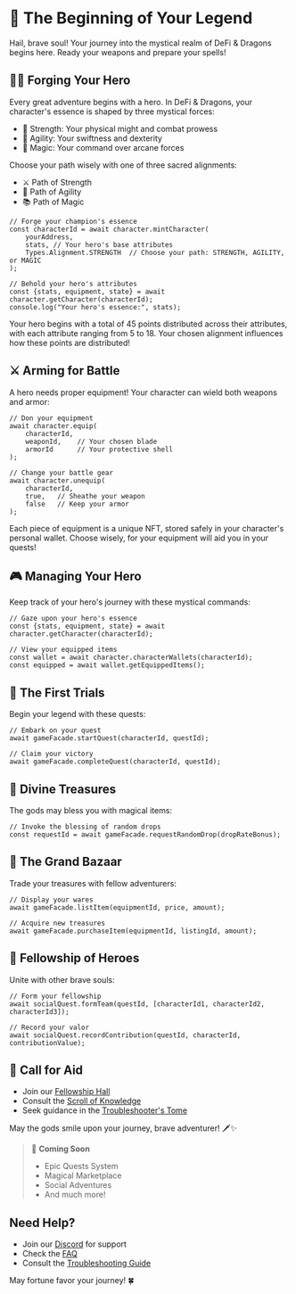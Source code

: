 # 🌟 The Beginning of Your Legend

Hail, brave soul! Your journey into the mystical realm of DeFi & Dragons begins here. Ready your weapons and prepare your spells!

## 🧙‍♂️ Forging Your Hero

Every great adventure begins with a hero. In DeFi & Dragons, your character's essence is shaped by three mystical forces:
- 💪 Strength: Your physical might and combat prowess
- 🏃 Agility: Your swiftness and dexterity
- 🔮 Magic: Your command over arcane forces

Choose your path wisely with one of three sacred alignments:
- ⚔️ Path of Strength
- 🏹 Path of Agility
- 📚 Path of Magic

```solidity
// Forge your champion's essence
const characterId = await character.mintCharacter(
    yourAddress,
    stats, // Your hero's base attributes
    Types.Alignment.STRENGTH  // Choose your path: STRENGTH, AGILITY, or MAGIC
);

// Behold your hero's attributes
const {stats, equipment, state} = await character.getCharacter(characterId);
console.log("Your hero's essence:", stats);
```

Your hero begins with a total of 45 points distributed across their attributes, with each attribute ranging from 5 to 18. Your chosen alignment influences how these points are distributed!

## ⚔️ Arming for Battle

A hero needs proper equipment! Your character can wield both weapons and armor:

```solidity
// Don your equipment
await character.equip(
    characterId,
    weaponId,    // Your chosen blade
    armorId      // Your protective shell
);

// Change your battle gear
await character.unequip(
    characterId,
    true,   // Sheathe your weapon
    false   // Keep your armor
);
```

Each piece of equipment is a unique NFT, stored safely in your character's personal wallet. Choose wisely, for your equipment will aid you in your quests!

## 🎮 Managing Your Hero

Keep track of your hero's journey with these mystical commands:

```solidity
// Gaze upon your hero's essence
const {stats, equipment, state} = await character.getCharacter(characterId);

// View your equipped items
const wallet = await character.characterWallets(characterId);
const equipped = await wallet.getEquippedItems();
```

## 📜 The First Trials
Begin your legend with these quests:

```solidity
// Embark on your quest
await gameFacade.startQuest(characterId, questId);

// Claim your victory
await gameFacade.completeQuest(characterId, questId);
```

## 🎁 Divine Treasures
The gods may bless you with magical items:

```solidity
// Invoke the blessing of random drops
const requestId = await gameFacade.requestRandomDrop(dropRateBonus);
```

## 🏪 The Grand Bazaar
Trade your treasures with fellow adventurers:

```solidity
// Display your wares
await gameFacade.listItem(equipmentId, price, amount);

// Acquire new treasures
await gameFacade.purchaseItem(equipmentId, listingId, amount);
```

## 🤝 Fellowship of Heroes
Unite with other brave souls:

```solidity
// Form your fellowship
await socialQuest.formTeam(questId, [characterId1, characterId2, characterId3]);

// Record your valor
await socialQuest.recordContribution(questId, characterId, contributionValue);
```

## 📯 Call for Aid

- Join our [Fellowship Hall](https://discord.gg/defi-dragons)
- Consult the [Scroll of Knowledge](../faq.md)
- Seek guidance in the [Troubleshooter's Tome](../troubleshooting.md)

May the gods smile upon your journey, brave adventurer! 🗡️✨

> 🔮 **Coming Soon**
> - Epic Quests System
> - Magical Marketplace
> - Social Adventures
> - And much more!

##  Need Help?

- Join our [Discord](https://discord.gg/defi-dragons) for support
- Check the [FAQ](../faq.md)
- Consult the [Troubleshooting Guide](../troubleshooting.md)

May fortune favor your journey! 🍀 